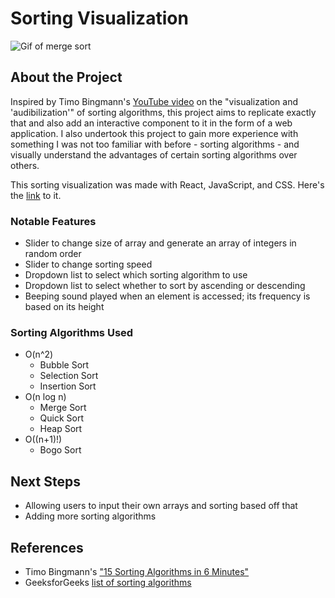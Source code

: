 # Sorting Visualization

![Gif of merge sort](https://i.imgur.com/umhmgKr.gif)

## About the Project

Inspired by Timo Bingmann's [YouTube video](https://www.youtube.com/watch?v=kPRA0W1kECga) on the "visualization and 'audibilization'" of sorting algorithms, this project aims to replicate exactly that and also add an interactive component to it in the form of a web application. I also undertook this project to gain more experience with something I was not too familiar with before - sorting algorithms - and visually understand the advantages of certain sorting algorithms over others.

This sorting visualization was made with React, JavaScript, and CSS. Here's the [link](https://j-ackie.github.io/sorting-visualization/) to it.

### Notable Features

- Slider to change size of array and generate an array of integers in random order
- Slider to change sorting speed
- Dropdown list to select which sorting algorithm to use
- Dropdown list to select whether to sort by ascending or descending
- Beeping sound played when an element is accessed; its frequency is based on its height

### Sorting Algorithms Used
- O(n^2)
    - Bubble Sort
    - Selection Sort
    - Insertion Sort
- O(n log n)
    - Merge Sort
    - Quick Sort
    - Heap Sort
- O((n+1)!)
    - Bogo Sort

## Next Steps
- Allowing users to input their own arrays and sorting based off that
- Adding more sorting algorithms

## References
- Timo Bingmann's ["15 Sorting Algorithms in 6 Minutes"](https://www.youtube.com/watch?v=kPRA0W1kECga)
- GeeksforGeeks [list of sorting algorithms](https://www.geeksforgeeks.org/sorting-algorithms/)